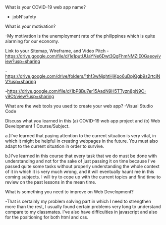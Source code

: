 What is your COVID-19 web app name?

- jobN'safety

What is your motivation?

-My motivation is the unemployment rate of the philippines which is quite alarming for our economy.

Link to your Sitemap, Wireframe, and Video Pitch
-https://drive.google.com/file/d/1e1putUUaYNe6Dwt3QgFhmNMZIE0Gaeoy/view?usp=sharing

-https://drive.google.com/drive/folders/1thf3wNjqhtHjKpo6uDpjQgb9s2rtcjNV?usp=sharing

-https://drive.google.com/file/d/1bP8Bu7er15AadN9H5TTyzn8pN9C-y9Ot/view?usp=sharing

What are the web tools you used to create your web app?
-Visual Studio Code

Discuss what you learned in this (a) COVID-19 web app project and (b) Web Development 1 Course/Subject. 

a.)I've learned that paying attention to the current situation is very vital, in which it might be helpful in creating webpages in the future. You must also adapt to the current situation in order to survive.

b.)I've learned in this course that every task that we do must be done with understanding and not for the sake of just passing it on time because I've passed quite some tasks without properly understanding the whole context of it in which it is very much wrong, and it will eventually haunt me in this coming subjects. I will try to cope up with the current topics and find time to review on the past lessons in the mean time.


What is something you need to improve on Web Development?

-That is certainly my problem solving part in which I need to strengthen more than the rest, I usually found certain problems very long to understand compare to my classmates. I've also have difficulties in javascript and also for the positioning for both html and css.
